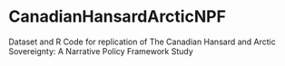 # CanadianHansardArcticNPF

Dataset and R Code for replication of The Canadian Hansard and Arctic Sovereignty: A Narrative Policy Framework Study
